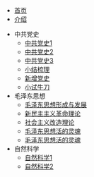 <!-- 侧边导航栏 -->
* [首页](README)
* [介绍](/guide)
<!-- 加一个斜杠在是寻找文件夹，不加斜杠是寻找文件 -->

* 中共党史
    * [中共党史1](zgds/zgds1/)
    * [中共党史2](zgds/zgds2/)
    * [中共党史3](zgds/zgds3/)
    * [小结梳理](zgds/xjsl/)
    * [新增党史](zgds/xzds/)
    * [小试牛刀](zgds/xsnd/)
* 毛泽东思想
    * [毛泽东思想形成与发展](mzdsx/mzdsxxcyfz/)
    * [新民主主义革命理论](mzdsx/xmzzygmll/)
    * [社会主义改造理论](mzdsx/shzygzll/)
    * [毛泽东思想活的灵魂](mzdsx/mzdsxhdlh/)
    * [毛泽东思想活的灵魂](mzdsx/mzdsxhdlh/)
* 自然科学
    * [自然科学1](zrkx/zrkx1/)
    * [自然科学2](zrkx/zrkx2/)